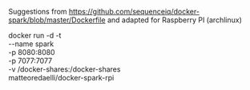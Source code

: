 Suggestions from https://github.com/sequenceiq/docker-spark/blob/master/Dockerfile
and adapted for Raspberry PI (archlinux)

docker run -d -t \
  --name spark \
  -p 8080:8080 \
  -p 7077:7077 \
  -v /docker-shares:/docker-shares \
  matteoredaelli/docker-spark-rpi
